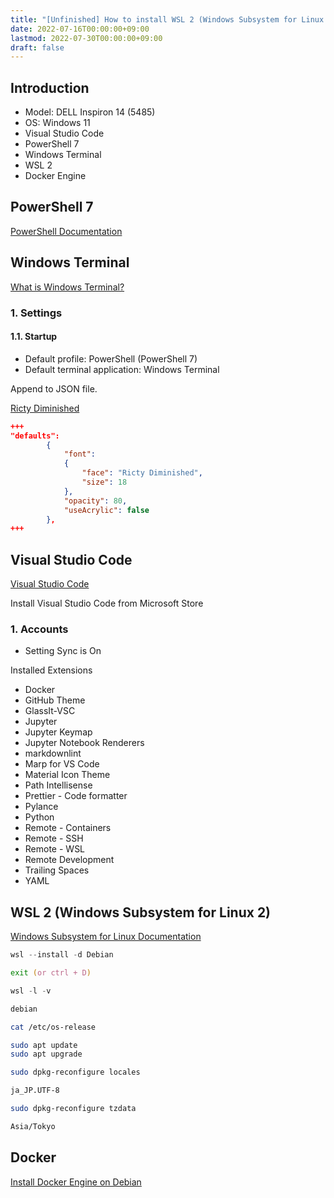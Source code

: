 ```yaml
---
title: "[Unfinished] How to install WSL 2 (Windows Subsystem for Linux 2) on Windows 11"
date: 2022-07-16T00:00:00+09:00
lastmod: 2022-07-30T00:00:00+09:00
draft: false
---
```


## Introduction

- Model: DELL Inspiron 14 (5485)
- OS: Windows 11
- Visual Studio Code
- PowerShell 7
- Windows Terminal
- WSL 2
- Docker Engine

## PowerShell 7

[PowerShell Documentation](https://docs.microsoft.com/en-us/powershell/ "PowerShell Documentation")

## Windows Terminal

[What is Windows Terminal?](https://docs.microsoft.com/en-us/windows/terminal/ "What is Windows Terminal?")

### 1. Settings

#### 1.1. Startup

- Default profile: PowerShell (PowerShell 7)
- Default terminal application: Windows Terminal

Append to JSON file.

[Ricty Diminished](https://github.com/edihbrandon/RictyDiminished/ "Ricty Diminished")

```powershell:settings.json
+++
"defaults":
        {
            "font":
            {
                "face": "Ricty Diminished",
                "size": 18
            },
            "opacity": 80,
            "useAcrylic": false
        },
+++
```

## Visual Studio Code

[Visual Studio Code](https://azure.microsoft.com/en-us/products/visual-studio-code/ "Visual Studio Code")

Install Visual Studio Code from Microsoft Store

### 1. Accounts

- Setting Sync is On

Installed Extensions

- Docker
- GitHub Theme
- GlassIt-VSC
- Jupyter
- Jupyter Keymap
- Jupyter Notebook Renderers
- markdownlint
- Marp for VS Code
- Material Icon Theme
- Path Intellisense
- Prettier - Code formatter
- Pylance
- Python
- Remote - Containers
- Remote - SSH
- Remote - WSL
- Remote Development
- Trailing Spaces
- YAML

## WSL 2 (Windows Subsystem for Linux 2)

[Windows Subsystem for Linux Documentation](https://docs.microsoft.com/en-us/windows/wsl/ "Windows Subsystem for Linux Documentation")

```powershell
wsl --install -d Debian
```

```zsh
exit (or ctrl + D)
```

```powershell
wsl -l -v
```

```powershell
debian
```

```zsh
cat /etc/os-release
```

```zsh
sudo apt update
sudo apt upgrade
```

```zsh
sudo dpkg-reconfigure locales

ja_JP.UTF-8
```

```zsh
sudo dpkg-reconfigure tzdata

Asia/Tokyo
```

## Docker

[Install Docker Engine on Debian](https://docs.docker.com/engine/install/debian/ "Install Docker Engine on Debian")

